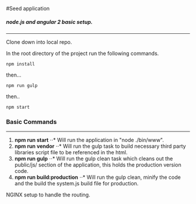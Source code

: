 #Seed application

##### node.js and angular 2 basic setup.
___

Clone down into local repo.


In the root directory of the project run the following commands.
```
npm install
```
then...
```
npm run gulp
```
then..
```
npm start
```

### Basic Commands
---
1. **npm run start**
⋅⋅* Will run the application in "node ./bin/www".
2. **npm run vendor**
⋅⋅* Will run the gulp task to build necessary third party libraries script file to be referenced in the html.
3. **npm run gulp**
⋅⋅* Will run the gulp clean task which cleans out the public/js/ section of the application, this holds the production version code.
4. **npm run build:production**
⋅⋅* Will run the gulp clean, minify the code and the build the system.js build file for production.

NGINX setup to handle the routing.
```

```